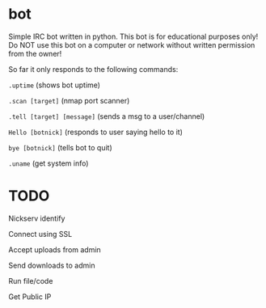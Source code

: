 # bot
Simple IRC bot written in python. This bot is for educational purposes only!
Do NOT use this bot on a computer or network without written permission from the owner!


So far it only responds to the following commands:

```.uptime``` (shows bot uptime)

```.scan [target]``` (nmap port scanner)

```.tell [target] [message]``` (sends a msg to a user/channel)

```Hello [botnick]``` (responds to user saying hello to it)

```bye [botnick]``` (tells bot to quit)

```.uname``` (get system info)

# TODO

Nickserv identify

Connect using SSL

Accept uploads from admin

Send downloads to admin

Run file/code

Get Public IP

